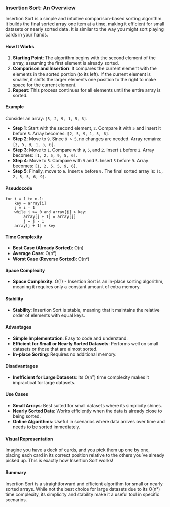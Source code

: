 ### Insertion Sort: An Overview

Insertion Sort is a simple and intuitive comparison-based sorting algorithm. It builds the final sorted array one item at a time, making it efficient for small datasets or nearly sorted data. It is similar to the way you might sort playing cards in your hands.

#### How It Works
1. **Starting Point**: The algorithm begins with the second element of the array, assuming the first element is already sorted.
2. **Comparison and Insertion**: It compares the current element with the elements in the sorted portion (to its left). If the current element is smaller, it shifts the larger elements one position to the right to make space for the current element.
3. **Repeat**: This process continues for all elements until the entire array is sorted.

#### Example
Consider an array: `[5, 2, 9, 1, 5, 6]`.

- **Step 1**: Start with the second element, `2`. Compare it with `5` and insert it before `5`. Array becomes: `[2, 5, 9, 1, 5, 6]`.
- **Step 2**: Move to `9`. Since `9 > 5`, no changes are needed. Array remains: `[2, 5, 9, 1, 5, 6]`.
- **Step 3**: Move to `1`. Compare with `9`, `5`, and `2`. Insert `1` before `2`. Array becomes: `[1, 2, 5, 9, 5, 6]`.
- **Step 4**: Move to `5`. Compare with `9` and `5`. Insert `5` before `9`. Array becomes: `[1, 2, 5, 5, 9, 6]`.
- **Step 5**: Finally, move to `6`. Insert `6` before `9`. The final sorted array is: `[1, 2, 5, 5, 6, 9]`.

#### Pseudocode
```plaintext
for i = 1 to n-1:
    key = array[i]
    j = i - 1
    while j >= 0 and array[j] > key:
        array[j + 1] = array[j]
        j = j - 1
    array[j + 1] = key
```

#### Time Complexity
- **Best Case (Already Sorted)**: O(n)
- **Average Case**: O(n²)
- **Worst Case (Reverse Sorted)**: O(n²)

#### Space Complexity
- **Space Complexity**: O(1) - Insertion Sort is an in-place sorting algorithm, meaning it requires only a constant amount of extra memory.

#### Stability
- **Stability**: Insertion Sort is stable, meaning that it maintains the relative order of elements with equal keys.

#### Advantages
- **Simple Implementation**: Easy to code and understand.
- **Efficient for Small or Nearly Sorted Datasets**: Performs well on small datasets or those that are almost sorted.
- **In-place Sorting**: Requires no additional memory.

#### Disadvantages
- **Inefficient for Large Datasets**: Its O(n²) time complexity makes it impractical for large datasets.

#### Use Cases
- **Small Arrays**: Best suited for small datasets where its simplicity shines.
- **Nearly Sorted Data**: Works efficiently when the data is already close to being sorted.
- **Online Algorithms**: Useful in scenarios where data arrives over time and needs to be sorted immediately.

#### Visual Representation
Imagine you have a deck of cards, and you pick them up one by one, placing each card in its correct position relative to the others you’ve already picked up. This is exactly how Insertion Sort works!

#### Summary
Insertion Sort is a straightforward and efficient algorithm for small or nearly sorted arrays. While not the best choice for large datasets due to its O(n²) time complexity, its simplicity and stability make it a useful tool in specific scenarios.